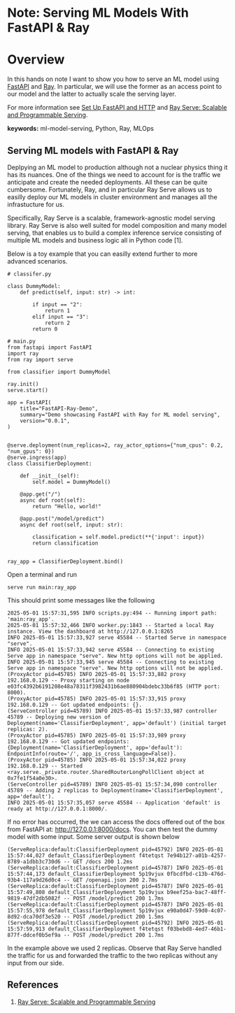 # Note: Serving ML Models With FastAPI & Ray


# Overview

In this hands on note I want to show you how to serve an ML model using <a href="https://fastapi.tiangolo.com/">FastAPI</a> 
and <a href="https://docs.ray.io/en/latest/index.html">Ray</a>.
In particular, we will use the former as an access point to our model and the latter to actually scale the serving layer.

For more information see <a href="https://docs.ray.io/en/latest/serve/http-guide.html">Set Up FastAPI and HTTP</a> and 
<a href="https://docs.ray.io/en/latest/serve/index.html">Ray Serve: Scalable and Programmable Serving</a>.


**keywords:** ml-model-serving, Python, Ray, MLOps

## Serving ML models with FastAPI & Ray

Deplpying an ML model to production although not a nuclear physics thing it has its nuances. One of the things
we need to account for is the traffic we  anticipate and create the needed deployments. All these can be quite cumbersome.
Fortunately, Ray, and in particular Ray Serve allows us to easilly deploy our ML models in cluster environment and manages
all the infrastucture for us.

Specifically, Ray Serve is a scalable, framework-agnostic model serving library.
Ray Serve is also well suited for model composition and many model serving, that enables us to build a 
complex inference service consisting of multiple ML models and business logic all in Python code [1].

Below is a toy example that you can easilly extend further to more advanced scenarios.



```
# classifer.py

class DummyModel:
    def predict(self, input: str) -> int:

        if input == "2":
            return 1
        elif input == "3":
            return 2
        return 0

```


```
# main.py
from fastapi import FastAPI
import ray
from ray import serve

from classifier import DummyModel

ray.init()
serve.start()

app = FastAPI(
    title="FastAPI-Ray-Demo",
    summary="Demo showcasing FastAPI with Ray for ML model serving",
    version="0.0.1",
)


@serve.deployment(num_replicas=2, ray_actor_options={"num_cpus": 0.2, "num_gpus": 0})
@serve.ingress(app)
class ClassifierDeployment:

    def __init__(self):
        self.model = DummyModel()

    @app.get("/")
    async def root(self):
        return "Hello, world!"

    @app.post("/model/predict")
    async def root(self, input: str):

        classification = self.model.predict(**{'input': input})
        return classification


ray_app = ClassifierDeployment.bind()

```

Open a terminal and run

```
serve run main:ray_app
```

This should print some messages like the following

```
2025-05-01 15:57:31,595	INFO scripts.py:494 -- Running import path: 'main:ray_app'.
2025-05-01 15:57:32,466	INFO worker.py:1843 -- Started a local Ray instance. View the dashboard at http://127.0.0.1:8265 
INFO 2025-05-01 15:57:33,927 serve 45584 -- Started Serve in namespace "serve".
INFO 2025-05-01 15:57:33,942 serve 45584 -- Connecting to existing Serve app in namespace "serve". New http options will not be applied.
INFO 2025-05-01 15:57:33,945 serve 45584 -- Connecting to existing Serve app in namespace "serve". New http options will not be applied.
(ProxyActor pid=45785) INFO 2025-05-01 15:57:33,882 proxy 192.168.0.129 -- Proxy starting on node e03fc4392b6191208e48a78311f3982431b6ae880904bdebc33b6f85 (HTTP port: 8000).
(ProxyActor pid=45785) INFO 2025-05-01 15:57:33,915 proxy 192.168.0.129 -- Got updated endpoints: {}.
(ServeController pid=45789) INFO 2025-05-01 15:57:33,987 controller 45789 -- Deploying new version of Deployment(name='ClassifierDeployment', app='default') (initial target replicas: 2).
(ProxyActor pid=45785) INFO 2025-05-01 15:57:33,989 proxy 192.168.0.129 -- Got updated endpoints: {Deployment(name='ClassifierDeployment', app='default'): EndpointInfo(route='/', app_is_cross_language=False)}.
(ProxyActor pid=45785) INFO 2025-05-01 15:57:34,022 proxy 192.168.0.129 -- Started <ray.serve._private.router.SharedRouterLongPollClient object at 0x7fe1f54a0e30>.
(ServeController pid=45789) INFO 2025-05-01 15:57:34,090 controller 45789 -- Adding 2 replicas to Deployment(name='ClassifierDeployment', app='default').
INFO 2025-05-01 15:57:35,057 serve 45584 -- Application 'default' is ready at http://127.0.0.1:8000/.
```

If no error has occurred, the we can access the docs offered out of the box from FastAPI at: http://127.0.0.1:8000/docs. You can then test the dummy model with some input.
Some server output is shown below

```
(ServeReplica:default:ClassifierDeployment pid=45792) INFO 2025-05-01 15:57:44,027 default_ClassifierDeployment f4tetqst 7e94b127-a01b-4257-8789-a1dbb3c730d6 -- GET /docs 200 1.2ms
(ServeReplica:default:ClassifierDeployment pid=45787) INFO 2025-05-01 15:57:44,173 default_ClassifierDeployment 5p19vjux 0fbcdfbd-c13b-476d-93b4-117a9d26d0c4 -- GET /openapi.json 200 2.7ms
(ServeReplica:default:ClassifierDeployment pid=45787) INFO 2025-05-01 15:57:49,808 default_ClassifierDeployment 5p19vjux b9eef25a-bac7-48ff-9819-47df2db5082f -- POST /model/predict 200 1.7ms
(ServeReplica:default:ClassifierDeployment pid=45787) INFO 2025-05-01 15:57:55,978 default_ClassifierDeployment 5p19vjux e90a0d47-59d0-4c07-8d92-dca70df3e520 -- POST /model/predict 200 1.5ms
(ServeReplica:default:ClassifierDeployment pid=45792) INFO 2025-05-01 15:57:59,913 default_ClassifierDeployment f4tetqst f03bebd8-4ed7-46b1-877f-ddcef0b5ef9a -- POST /model/predict 200 1.7ms
``` 

In the example above we used 2 replicas. Observe that Ray Serve handled the traffic for us and forwarded the traffic to the two replicas without any input from our side.

## References

1. <a href="https://docs.ray.io/en/latest/serve/index.html">Ray Serve: Scalable and Programmable Serving</a>